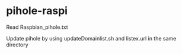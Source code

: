 # pihole-raspi

Read Raspbian_pihole.txt

Update pihole by using updateDomainlist.sh and listex.url in the same directory
